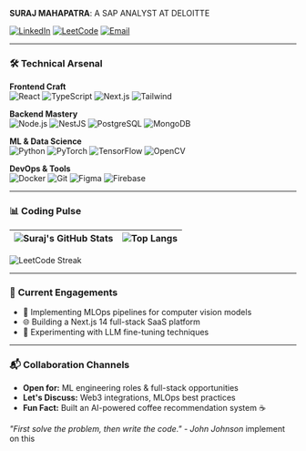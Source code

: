 **SURAJ MAHAPATRA**: A SAP ANALYST AT DELOITTE

[![LinkedIn](https://img.shields.io/badge/LinkedIn-Connect-%230A66C2?logo=linkedin)](https://www.linkedin.com/in/suraj-mahapatra-029211/)
[![LeetCode](https://img.shields.io/badge/LeetCode-Solutions-%23FFA116?logo=leetcode)](https://leetcode.com/DriveONe_Suraj002/)
[![Email](https://img.shields.io/badge/Email-Contact-%23EA4335?logo=gmail)](mailto:surajmahapatra2003@gmail.com)

---

### 🛠️ **Technical Arsenal**

**Frontend Craft**  
![React](https://img.shields.io/badge/React-20232A?logo=react&logoColor=61DAFB)
![TypeScript](https://img.shields.io/badge/TypeScript-3178C6?logo=typescript&logoColor=white)
![Next.js](https://img.shields.io/badge/Next.js-000000?logo=nextdotjs)
![Tailwind](https://img.shields.io/badge/Tailwind_CSS-06B6D4?logo=tailwind-css)

**Backend Mastery**  
![Node.js](https://img.shields.io/badge/Node.js-339933?logo=nodedotjs)
![NestJS](https://img.shields.io/badge/NestJS-E0234E?logo=nestjs)
![PostgreSQL](https://img.shields.io/badge/PostgreSQL-4169E1?logo=postgresql)
![MongoDB](https://img.shields.io/badge/MongoDB-47A248?logo=mongodb)

**ML & Data Science**  
![Python](https://img.shields.io/badge/Python-3776AB?logo=python)
![PyTorch](https://img.shields.io/badge/PyTorch-EE4C2C?logo=pytorch)
![TensorFlow](https://img.shields.io/badge/TensorFlow-FF6F00?logo=tensorflow)
![OpenCV](https://img.shields.io/badge/OpenCV-5C3EE8?logo=opencv)

**DevOps & Tools**  
![Docker](https://img.shields.io/badge/Docker-2496ED?logo=docker)
![Git](https://img.shields.io/badge/Git-F05032?logo=git)
![Figma](https://img.shields.io/badge/Figma-F24E1E?logo=figma)
![Firebase](https://img.shields.io/badge/Firebase-FFCA28?logo=firebase)

---

### 📊 **Coding Pulse**

| ![Suraj's GitHub Stats](https://github-readme-stats.vercel.app/api?username=suraj209211&show_icons=true&theme=radical&hide=issues) | ![Top Langs](https://github-readme-stats.vercel.app/api/top-langs/?username=suraj209211&layout=compact&theme=radical&exclude_repo=github-readme-stats) |
|-------------------------------------------------------------------------------------------------------------------------------------|-----------------------------------------------------------------------------------------|

![LeetCode Streak](https://streak-stats.demolab.com?user=suraj209211&theme=dark&date_format=j%20M%5B%20Y%5D)

---

### 🚀 **Current Engagements**
- 🔭 Implementing MLOps pipelines for computer vision models
- 🌐 Building a Next.js 14 full-stack SaaS platform
- 🤖 Experimenting with LLM fine-tuning techniques

---

### 📬 **Collaboration Channels**
- **Open for:** ML engineering roles & full-stack opportunities
- **Let's Discuss:** Web3 integrations, MLOps best practices
- **Fun Fact:** Built an AI-powered coffee recommendation system ☕

*"First solve the problem, then write the code." - John Johnson*
 implement on this
